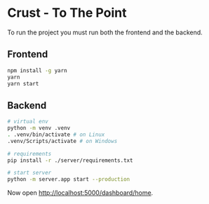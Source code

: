 # Crust - To The Point

To run the project you must run both the frontend and the backend.

## Frontend

```sh
npm install -g yarn
yarn
yarn start
```

## Backend

```sh
# virtual env
python -m venv .venv
. .venv/bin/activate # on Linux
.venv/Scripts/activate # on Windows

# requirements
pip install -r ./server/requirements.txt

# start server
python -m server.app start --production
```

Now open [http://localhost:5000/dashboard/home](http://localhost:5000/dashboard/home).
